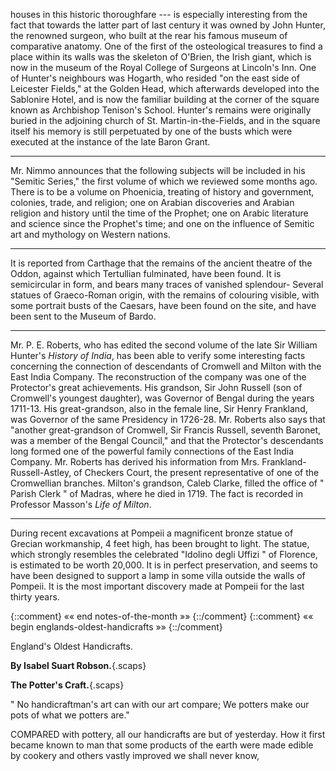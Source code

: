 houses in this historic thoroughfare --- is
especially interesting from the fact that
towards the latter part of last century it was
owned by John Hunter, the renowned surgeon,
who built at the rear his famous
museum of comparative anatomy. One of
the first of the osteological treasures to find
a place within its walls was the skeleton of
O'Brien, the Irish giant, which is now in the
museum of the Royal College of Surgeons at
Lincoln's Inn. One of Hunter's neighbours
was Hogarth, who resided "on the east side
of Leicester Fields," at the Golden Head,
which afterwards developed into the Sablonire 
Hotel, and is now the familiar building
at the corner of the square known as
Archbishop Tenison's School. Hunter's
remains were originally buried in the adjoining
church of St. Martin-in-the-Fields, and
in the square itself his memory is still perpetuated
by one of the busts which were
executed at the instance of the late Baron
Grant.

* * *

Mr. Nimmo announces that the following
subjects will be included in his "Semitic
Series," the first volume of which we reviewed
some months ago. There is to be
a volume on Phoenicia, treating of history
and government, colonies, trade, and religion;
one on Arabian discoveries and Arabian
religion and history until the time of the
Prophet; one on Arabic literature and
science since the Prophet's time; and one
on the influence of Semitic art and mythology
on Western nations.

* * *

It is reported from Carthage that the remains
of the ancient theatre of the Oddon, against
which Tertullian fulminated, have been
found. It is semicircular in form, and bears
many traces of vanished splendour- Several
statues of Graeco-Roman origin, with the
remains of colouring visible, with some portrait
busts of the Caesars, have been found
on the site, and have been sent to the
Museum of Bardo.

* * *

Mr. P. E. Roberts, who has edited the second
volume of the late Sir William Hunter's
*History of India*, has been able to verify
some interesting facts concerning the connection
of descendants of Cromwell and
Milton with the East India Company. The
reconstruction of the company was one of
the Protector's great achievements. His
grandson, Sir John Russell (son of Cromwell's
youngest daughter), was Governor of
Bengal during the years 1711-13. His
great-grandson, also in the female line, Sir
Henry Frankland, was Governor of the same
Presidency in 1726-28. Mr. Roberts also
says that "another great-grandson of Cromwell,
Sir Francis Russell, seventh Baronet,
was a member of the Bengal Council," and
that the Protector's descendants long formed
one of the powerful family connections of
the East India Company. Mr. Roberts has
derived his information from Mrs. Frankland-
Russell-Astley, of Checkers Court, the
present representative of one of the Cromwellian
branches. Milton's grandson, Caleb
Clarke, filled the office of " Parish Clerk " of
Madras, where he died in 1719. The fact
is recorded in Professor Masson's *Life of Milton*.

* * *

During recent excavations at Pompeii a
magnificent bronze statue of Grecian workmanship,
4 feet high, has been brought to
light. The statue, which strongly resembles
the celebrated "Idolino degli Uffizi " of
Florence, is estimated to be worth 20,000.
It is in perfect preservation, and seems to
have been designed to support a lamp in
some villa outside the walls of Pompeii. It
is the most important discovery made at
Pompeii for the last thirty years.


{::comment} «« end notes-of-the-month »» {::/comment}
{::comment} «« begin englands-oldest-handicrafts »» {::/comment}

England's Oldest Handicrafts.

**By Isabel Suart Robson.**{.scaps}

**The Potter's Craft.**{.scaps}

" No handicraftman's art can with our art compare;
We potters make our pots of what we potters
are."

COMPARED with pottery, all our
handicrafts are but of yesterday.
How it first became known to
man that some products of the
earth were made edible by cookery and
others vastly improved we shall never know,
